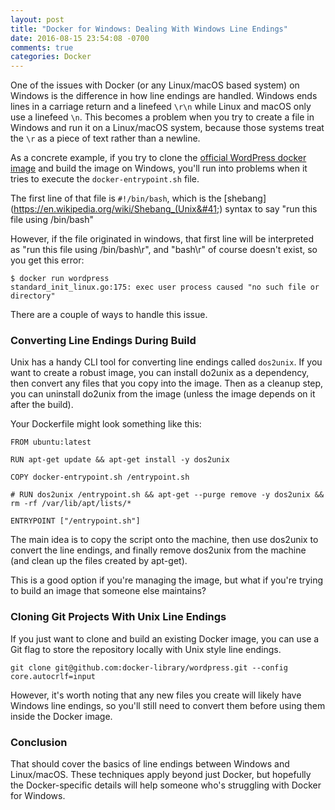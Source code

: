 ```yaml
---
layout: post
title: "Docker for Windows: Dealing With Windows Line Endings"
date: 2016-08-15 23:54:08 -0700
comments: true
categories: Docker
---
```


One of the issues with Docker (or any Linux/macOS based system) on Windows is the difference in how line endings are handled.
Windows ends lines in a carriage return and a linefeed `\r\n` while Linux and macOS only use a linefeed `\n`.
This becomes a problem when you try to create a file in Windows and run it on a Linux/macOS system, because those systems treat the `\r` as a piece of text rather than a newline.

As a concrete example, if you try to clone the [official WordPress docker image](https://github.com/docker-library/wordpress) and build the image on Windows, you'll run into problems when it tries to execute the `docker-entrypoint.sh` file.

The first line of that file is `#!/bin/bash`, which is the [shebang](https://en.wikipedia.org/wiki/Shebang_(Unix&#41;) syntax to say "run this file using /bin/bash"

However, if the file originated in windows, that first line will be interpreted as "run this file using /bin/bash\r", and "bash\r" of course doesn't exist, so you get this error:

```
$ docker run wordpress
standard_init_linux.go:175: exec user process caused "no such file or directory"
```

There are a couple of ways to handle this issue.

### Converting Line Endings During Build

Unix has a handy CLI tool for converting line endings called `dos2unix`.
If you want to create a robust image, you can install do2unix as a dependency, then convert any files that you copy into the image.
Then as a cleanup step, you can uninstall do2unix from the image (unless the image depends on it after the build).

Your Dockerfile might look something like this:

```
FROM ubuntu:latest

RUN apt-get update && apt-get install -y dos2unix

COPY docker-entrypoint.sh /entrypoint.sh

# RUN dos2unix /entrypoint.sh && apt-get --purge remove -y dos2unix && rm -rf /var/lib/apt/lists/*

ENTRYPOINT ["/entrypoint.sh"]
```

The main idea is to copy the script onto the machine, then use dos2unix to convert the line endings, and finally remove dos2unix from the machine (and clean up the files created by apt-get).

This is a good option if you're managing the image, but what if you're trying to build an image that someone else maintains?

### Cloning Git Projects With Unix Line Endings

If you just want to clone and build an existing Docker image, you can use a Git flag to store the repository locally with Unix style line endings.

```
git clone git@github.com:docker-library/wordpress.git --config core.autocrlf=input
```

However, it's worth noting that any new files you create will likely have Windows line endings, so you'll still need to convert them before using them inside the Docker image.

### Conclusion

That should cover the basics of line endings between Windows and Linux/macOS.
These techniques apply beyond just Docker, but hopefully the Docker-specific details will help someone who's struggling with Docker for Windows.
